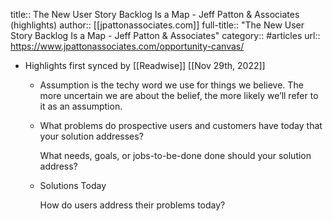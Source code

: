 title:: The New User Story Backlog Is a Map - Jeff Patton & Associates (highlights)
author:: [[jpattonassociates.com]]
full-title:: "The New User Story Backlog Is a Map - Jeff Patton & Associates"
category:: #articles
url:: https://www.jpattonassociates.com/opportunity-canvas/

- Highlights first synced by [[Readwise]] [[Nov 29th, 2022]]
	- Assumption is the techy word we use for things we believe. The more uncertain we are about the belief, the more likely we’ll refer to it as an assumption.
	- What problems do prospective users and customers have today that your solution addresses? 
	  
	  
	  
	  What needs, goals, or jobs-to-be-done done should your solution address?
	- Solutions Today
	  
	  
	  
	  How do users address their problems today?